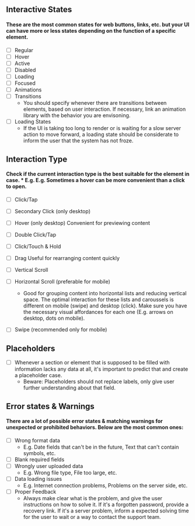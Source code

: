 ## Interactive States 
#### These are the most common states for web buttons, links, etc. but your UI can have more or less states depending on the function of a specific element.

* [ ] Regular
* [ ] Hover
* [ ] Active
* [ ] Disabled
* [ ] Loading
* [ ] Focused 
* [ ] Animations
* [ ] Transitions
    * You should specify whenever there are transitions between elements, based on user interaction. If necessary, link an animation library with the behavior you are envisoning.
* [ ] Loading States
    * If the UI is taking too long to render or is waiting for a slow server action to move forward, a loading state should be considerate to inform the user that the system has not froze.

## Interaction Type
#### Check if the current interaction type is the best suitable for the element in case.     * E.g. E.g. Sometimes a hover can be more convenient than a click to open.


* [ ] Click/Tap
* [ ] Secondary Click (only desktop)
* [ ] Hover (only desktop)
Convenient for previewing content 
* [ ] Double Click/Tap
* [ ] Click/Touch & Hold

* [ ] Drag
Useful for rearranging content quickly

* [ ] Vertical Scroll 

* [ ] Horizontal Scroll (preferable for mobile)
    * Good for grouping content into horizontal lists and reducing vertical space. The optimal interaction for these lists and caroussels is different on mobile (swipe) and desktop (click). Make sure you have the necessary visual affordances for each one (E.g. arrows on desktop, dots on mobile).

* [ ] Swipe (recommended only for mobile)

## Placeholders

* [ ] Whenever a section or element that is supposed to be filled with information lacks any data at all, it's important to predict that and create a placeholder case.
    * Beware: Placeholders should not replace labels, only give user further understanding about that field.

## Error states & Warnings
#### There are a lot of possible error states & matching warnings for unexpected or prohibited behaviors. Below are the most common ones:

* [ ] Wrong format data
    * E.g. Date fields that can't be in the future, Text that can't contain symbols, etc.
* [ ] Blank required fields
* [ ] Wrongly user uploaded data
    * E.g. Wrong file type, File too large, etc.
* [ ] Data loading issues
    * E.g. Internet connection problems, Problems on the server side, etc.
* [ ] Proper Feedback 
    * Always make clear what is the problem, and give the user instructions on how to solve it. If it's a forgotten password, provide a recovery link. If it's a server problem, inform a expected solving time for the user to wait or a way to contact the support team.
